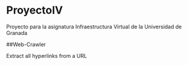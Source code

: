 # ProyectoIV
Proyecto para la asignatura Infraestructura Virtual de la Universidad de Granada 

##Web-Crawler

Extract all hyperlinks from a URL
